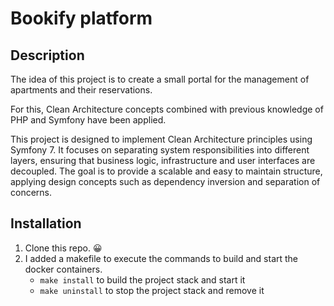 #   Bookify platform

## Description

The idea of this project is to create a small portal for the management of apartments and their reservations.

For this, Clean Architecture concepts combined with previous knowledge of PHP and Symfony have been applied.

This project is designed to implement Clean Architecture principles using Symfony 7. 
It focuses on separating system responsibilities into different layers, ensuring that business logic, infrastructure and user interfaces are decoupled. 
The goal is to provide a scalable and easy to maintain structure, applying design concepts such as dependency inversion and separation of concerns.

## Installation

1. Clone this repo. 😀
2. I added a makefile to execute the commands to build and start the docker containers.
   - `make install` to build the project stack and start it
   - `make uninstall` to stop the project stack and remove it
